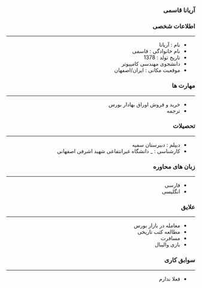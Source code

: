 <style type="text/css">
body{
 direction:rtl;
}
</style>
### آریانا قاسمی

### اطلاعات شخصی

---
+ نام : آریانا
+ نام خانوادگی : قاسمی
+ تاریخ تولد : 1378
+ دانشجوی مهندسی کامپیوتر  
+ موقعیت مکانی : ایران/اصفهان


### مهارت ها

---
+ خرید و فروش اوراق بهادار بورس 
+ ترجمه

### تحصیلات

---
+ دیپلم : دبیرستان   سمیه
+ کارشناسی : 
_ دانشگاه غیرانتفاعی شهید اشرفی اصفهانی 

### زبان های محاوره

---
+ فارسی
+ انگلیسی

### علایق

---
+ معامله در بازار بورس  
+ مطالعه کتب تاریخی
+ مسافرت
+ بازی والیبال

### سوابق کاری

---
+ فعلا ندارم



